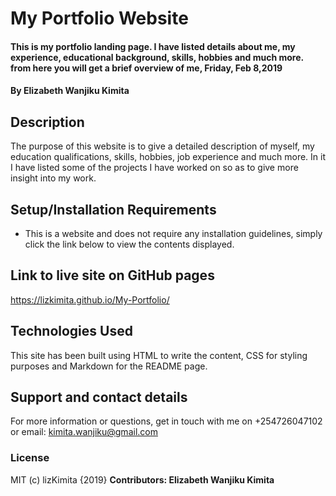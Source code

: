# My Portfolio Website
#### This is my portfolio landing page. I have listed details about me, my experience, educational background, skills, hobbies and much more. from here you will get a brief overview of me, Friday, Feb 8,2019
#### By **Elizabeth Wanjiku Kimita**
## Description
The purpose of this website is to give a detailed description of myself, my education qualifications, skills, hobbies, job experience and much more. In it I have listed some of the projects I have worked on so as to give more insight into my work.
## Setup/Installation Requirements
* This is a website and does not require any installation guidelines, simply click the link below to view the contents displayed.
## Link to live site on GitHub pages
https://lizkimita.github.io/My-Portfolio/
## Technologies Used
This site has been built using HTML to write the content, CSS for styling purposes and Markdown for the README page.
## Support and contact details
For more information or questions, get in touch with me on +254726047102 or email: kimita.wanjiku@gmail.com
### License
MIT (c) lizKimita {2019}
**Contributors: Elizabeth Wanjiku Kimita**
